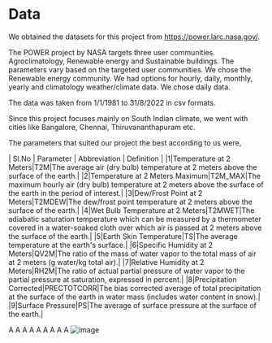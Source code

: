 # Data
We obtained the datasets for this project from https://power.larc.nasa.gov/.

The POWER project by NASA targets three user communities. Agroclimatology, Renewable energy and Sustainable buildings. The parameters vary based on the targeted user communities. We chose the Renewable energy community.
We had options for hourly, daily, monthly, yearly and climatology weather/climate data. We chose daily data. 

The data was taken from 1/1/1981 to 31/8/2022 in csv formats.

Since this project focuses mainly on South Indian climate, we went with cities like Bangalore, Chennai, Thiruvananthapuram etc.

The parameters that suited our project the best according to us were, 

| Sl.No | Parameter | Abbreviation | Definition |
|1|Temperature at 2 Meters|T2M|The average air (dry bulb) temperature at 2 meters above the surface of the earth.|
|2|Temperature at 2 Meters Maximum|T2M_MAX|The maximum hourly air (dry bulb) temperature at 2 meters above the surface of the earth in the period of interest.|
|3|Dew/Frost Point at 2 Meters|T2MDEW|The dew/frost point temperature at 2 meters above the surface of the earth.|
|4|Wet Bulb Temperature at 2 Meters|T2MWET|The adiabatic saturation temperature which can be measured by a thermometer covered in a water-soaked cloth over which air is passed at 2 meters above the surface of the earth.|
|5|Earth Skin Temperature|TS|The average temperature at the earth's surface.|
|6|Specific Humidity at 2 Meters|QV2M|The ratio of the mass of water vapor to the total mass of air at 2 meters (g water/kg total air).|
|7|Relative Humidity at 2 Meters|RH2M|The ratio of actual partial pressure of water vapor to the partial pressure at saturation, expressed in percent.|
|8|Precipitation Corrected|PRECTOTCORR|The bias corrected average of total precipitation at the surface of the earth in water mass (includes water content in snow).|
|9|Surface Pressure|PS|The average of surface pressure at the surface of the earth.|

A	A	A
A	A	A
A	A	A
![image](https://user-images.githubusercontent.com/79244679/188491929-fa2c8637-c454-42f8-a288-4e5abea990f6.png)



